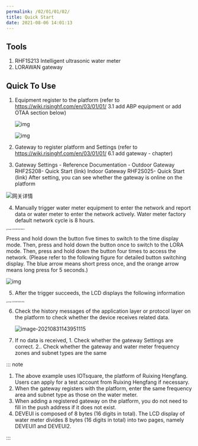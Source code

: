 ```yaml
---
permalink: /02/01/01/02/
title: Quick Start
date: 2021-08-06 14:01:13
---
```


## Tools

1. RHF1S213 Intelligent ultrasonic water meter
2. LORAWAN gateway

## Quick To Use 

1. Equipment register to the platform (refer to https://wiki.risinghf.com/en/03/01/01/ 3.1 add ABP equipment or add OTAA section below)

   ![img](https://wiki.risinghf.com/upload/img/f4852d9d57acdc44862b235fead47c7a.png)

   ![img](https://wiki.risinghf.com/upload/img/fbee4f367a5f068edcc2f7322e7f047b.png)

2. Gateway to register platform and Settings (refer to https://wiki.risinghf.com/en/03/01/01/ 6.1 add gateway - chapter)

3. Gateway Settings - Reference Documentation - Outdoor Gateway RHF2S208- Quick Start (link) Indoor Gateway RHF2S025- Quick Start (link)
   After setting, you can see whether the gateway is online on the platform

![网关详情](https://wiki.risinghf.com/upload/img/a413d9e3bc82e144fc5632fc6f48459f.png)

4. Manually trigger water meter equipment to enter the network and report data or water meter to enter the network actively. Water meter factory default network cycle is 8 hours.

<img src="https://wiki.risinghf.com/upload/img/0ad7f82cdcc7d813c48ee4f8d7e132af.png" alt="image-20210831143016609" style="zoom: 25%;" />

Press and hold down the button five times to switch to the time display mode. Then, press and hold down the button once to switch to the LORA mode. Then, press and hold down the button four times to access the network. (Please refer to the following figure for detailed button switching display. The blue arrow means short press once, and the orange arrow means long press for 5 seconds.)

![img](https://wiki.risinghf.com/upload/img/2b6c19305dfba6e16681a8ef54c2cc80.png)

5. After the trigger succeeds, the LCD displays the following information

<img src="https://wiki.risinghf.com/upload/img/a26d942bf8a35ef9ff3f53f372a0ffd9.png" alt="image-20210831143504129" style="zoom:25%;" />

6. Check the history messages of the application layer or protocol layer on the platform to check whether the device receives related data.

   ![image-20210831143951115](https://wiki.risinghf.com/upload/img/eb34bd24cedbffcdff5f24388333bae4.png)

   

7. If no data is received, 1. Check whether the gateway Settings are correct. 2.. Check whether the gateway and water meter frequency zones and subnet types are the same

::: note

1. The above example uses IOTsquare, the platform of Ruixing Hengfang. Users can apply for a test account from Ruixing Hengfang if necessary.
2. When the gateway registers with the platform, enter the same frequency area and subnet type as those on the water meter.
3. When adding a registered gateway on the platform, you do not need to fill in the push address if it does not exist.
4. DEVEUI is composed of 8 bytes (16 digits in total). The LCD display of water meter divides 8 bytes (16 digits in total) into two pages, namely DEVEUI1 and DEVEUI2.

:::


